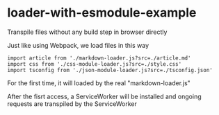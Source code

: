 # loader-with-esmodule-example
Transpile files without any build step in browser directly

Just like using Webpack, we load files in this way
```
import article from './markdown-loader.js?src=./article.md'
import css from './css-module-loader.js?src=./style.css'
import tsconfig from './json-module-loader.js?src=./tsconfig.json'
```

For the first time, it will loaded by the real "markdown-loader.js"

After the fisrt access, a ServiceWorker will be installed and ongoing requests are transpiled by the ServiceWorker

